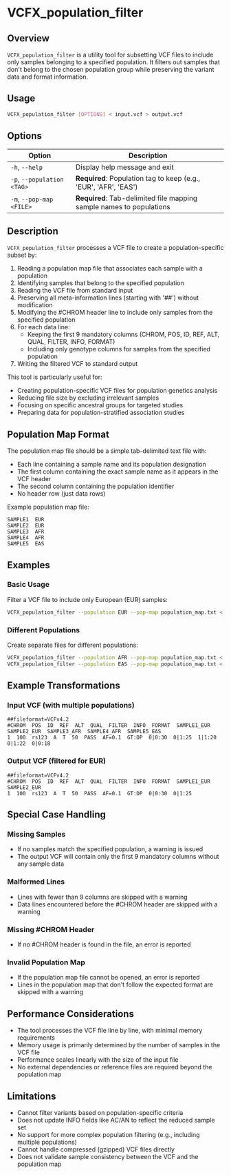 # VCFX_population_filter

## Overview
`VCFX_population_filter` is a utility tool for subsetting VCF files to include only samples belonging to a specified population. It filters out samples that don't belong to the chosen population group while preserving the variant data and format information.

## Usage
```bash
VCFX_population_filter [OPTIONS] < input.vcf > output.vcf
```

## Options
| Option | Description |
|--------|-------------|
| `-h`, `--help` | Display help message and exit |
| `-p`, `--population <TAG>` | **Required**: Population tag to keep (e.g., 'EUR', 'AFR', 'EAS') |
| `-m`, `--pop-map <FILE>` | **Required**: Tab-delimited file mapping sample names to populations |

## Description
`VCFX_population_filter` processes a VCF file to create a population-specific subset by:

1. Reading a population map file that associates each sample with a population
2. Identifying samples that belong to the specified population
3. Reading the VCF file from standard input
4. Preserving all meta-information lines (starting with '##') without modification
5. Modifying the #CHROM header line to include only samples from the specified population
6. For each data line:
   - Keeping the first 9 mandatory columns (CHROM, POS, ID, REF, ALT, QUAL, FILTER, INFO, FORMAT)
   - Including only genotype columns for samples from the specified population
7. Writing the filtered VCF to standard output

This tool is particularly useful for:
- Creating population-specific VCF files for population genetics analysis
- Reducing file size by excluding irrelevant samples
- Focusing on specific ancestral groups for targeted studies
- Preparing data for population-stratified association studies

## Population Map Format

The population map file should be a simple tab-delimited text file with:
- Each line containing a sample name and its population designation
- The first column containing the exact sample name as it appears in the VCF header
- The second column containing the population identifier
- No header row (just data rows)

Example population map file:
```
SAMPLE1  EUR
SAMPLE2  EUR
SAMPLE3  AFR
SAMPLE4  AFR
SAMPLE5  EAS
```

## Examples

### Basic Usage
Filter a VCF file to include only European (EUR) samples:
```bash
VCFX_population_filter --population EUR --pop-map population_map.txt < input.vcf > eur_only.vcf
```

### Different Populations
Create separate files for different populations:
```bash
VCFX_population_filter --population AFR --pop-map population_map.txt < input.vcf > afr_only.vcf
VCFX_population_filter --population EAS --pop-map population_map.txt < input.vcf > eas_only.vcf
```

## Example Transformations

### Input VCF (with multiple populations)
```
##fileformat=VCFv4.2
#CHROM  POS  ID  REF  ALT  QUAL  FILTER  INFO  FORMAT  SAMPLE1_EUR  SAMPLE2_EUR  SAMPLE3_AFR  SAMPLE4_AFR  SAMPLE5_EAS
1  100  rs123  A  T  50  PASS  AF=0.1  GT:DP  0|0:30  0|1:25  1|1:20  0|1:22  0|0:18
```

### Output VCF (filtered for EUR)
```
##fileformat=VCFv4.2
#CHROM  POS  ID  REF  ALT  QUAL  FILTER  INFO  FORMAT  SAMPLE1_EUR  SAMPLE2_EUR
1  100  rs123  A  T  50  PASS  AF=0.1  GT:DP  0|0:30  0|1:25
```

## Special Case Handling

### Missing Samples
- If no samples match the specified population, a warning is issued
- The output VCF will contain only the first 9 mandatory columns without any sample data

### Malformed Lines
- Lines with fewer than 9 columns are skipped with a warning
- Data lines encountered before the #CHROM header are skipped with a warning

### Missing #CHROM Header
- If no #CHROM header is found in the file, an error is reported

### Invalid Population Map
- If the population map file cannot be opened, an error is reported
- Lines in the population map that don't follow the expected format are skipped with a warning

## Performance Considerations
- The tool processes the VCF file line by line, with minimal memory requirements
- Memory usage is primarily determined by the number of samples in the VCF file
- Performance scales linearly with the size of the input file
- No external dependencies or reference files are required beyond the population map

## Limitations
- Cannot filter variants based on population-specific criteria
- Does not update INFO fields like AC/AN to reflect the reduced sample set
- No support for more complex population filtering (e.g., including multiple populations)
- Cannot handle compressed (gzipped) VCF files directly
- Does not validate sample consistency between the VCF and the population map 